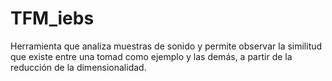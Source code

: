 # TFM_iebs
Herramienta que analiza muestras de sonido y permite observar la similitud que existe entre una tomad como ejemplo y las demás, a partir de la reducción de la dimensionalidad.
